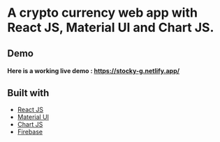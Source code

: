 # A crypto currency web app with React JS, Material UI and Chart JS.

## Demo

#### Here is a working live demo : https://stocky-g.netlify.app/

## Built with

- [React JS](https://reactjs.org/)
- [Material UI](https://v4.mui.com/)
- [Chart JS](https://reactchartjs.github.io/react-chartjs-2/#/)
- [Firebase](https://firebase.google.com/)
